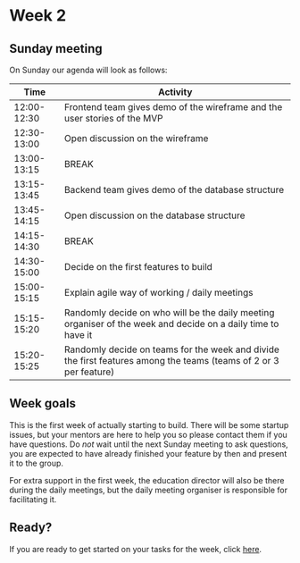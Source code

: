 # Week 2

## Sunday meeting
On Sunday our agenda will look as follows:

| Time          | Activity |
| ------------- | -------- |
| 12:00-12:30 | Frontend team gives demo of the wireframe and the user stories of the MVP |
| 12:30-13:00 | Open discussion on the wireframe |
| 13:00-13:15 | BREAK |
| 13:15-13:45 | Backend team gives demo of the database structure |
| 13:45-14:15 | Open discussion on the database structure |
| 14:15-14:30 | BREAK |
| 14:30-15:00 | Decide on the first features to build |
| 15:00-15:15 | Explain agile way of working / daily meetings |
| 15:15-15:20 | Randomly decide on who will be the daily meeting organiser of the week and decide on a daily time to have it |
| 15:20-15:25 | Randomly decide on teams for the week and divide the first features among the teams (teams of 2 or 3 per feature) |

## Week goals
This is the first week of actually starting to build. There will be some startup issues, but your mentors are here to help you so please contact them if you have questions. Do *not* wait until the next Sunday meeting to ask questions, you are expected to have already finished your feature by then and present it to the group.

For extra support in the first week, the education director will also be there during the daily meetings, but the daily meeting organiser is responsible for facilitating it.

## Ready?
If you are ready to get started on your tasks for the week, click [here](./MAKEME.md).
